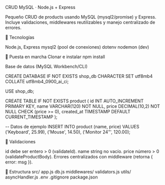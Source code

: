 CRUD MySQL · Node.js + Express

Pequeño CRUD de products usando MySQL (mysql2/promise) y Express. Incluye validaciones, middlewares reutilizables y manejo centralizado de errores.

🧱 Tecnologías

Node.js, Express
mysql2 (pool de conexiones)
dotenv
nodemon (dev)

🚀 Puesta en marcha
Clonar e instalar
npm install

  Base de datos (MySQL Workbench/CLI)
  
CREATE DATABASE IF NOT EXISTS shop_db
  CHARACTER SET utf8mb4 COLLATE utf8mb4_0900_ai_ci;

USE shop_db;

CREATE TABLE IF NOT EXISTS product (
  id INT AUTO_INCREMENT PRIMARY KEY,
  name VARCHAR(120) NOT NULL,
  price DECIMAL(10,2) NOT NULL CHECK (price >= 0),
  created_at TIMESTAMP DEFAULT CURRENT_TIMESTAMP
);

-- Datos de ejemplo
INSERT INTO product (name, price) VALUES
('Keyboard', 25.99), ('Mouse', 14.50), ('Monitor 24"', 120.00);

🧪 Validaciones

id debe ser entero > 0 (validateId).
name string no vacío.
price número > 0 (validateProductBody).
Errores centralizados con middleware (retorna { error: msg }).

📁 Estructura
src/
  app.js
  db.js
  middlewares/
    validators.js
  utils/
    asyncHandler.js
.env
.gitignore
package.json
